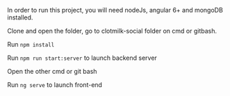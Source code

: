 In order to run this project, you will need nodeJs, angular 6+ and mongoDB installed.


Clone and open the folder, go to clotmilk-social folder on cmd or gitbash.

Run `npm install`

Run `npm run start:server` to launch backend server

Open the other cmd or git bash

Run `ng serve` to launch front-end

